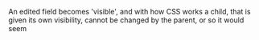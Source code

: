 An edited field becomes 'visible', and with how CSS works a child, that is given its own visibility, cannot be changed by the parent, or so it would seem